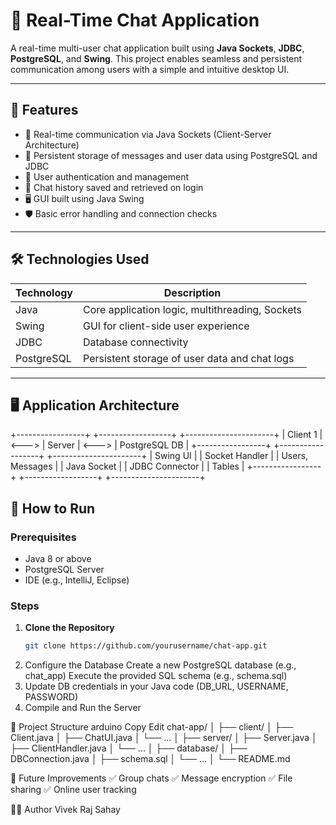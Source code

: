 # 💬 Real-Time Chat Application

A real-time multi-user chat application built using **Java Sockets**, **JDBC**, **PostgreSQL**, and **Swing**. This project enables seamless and persistent communication among users with a simple and intuitive desktop UI.

---

## 🧩 Features

- 🔗 Real-time communication via Java Sockets (Client-Server Architecture)
- 💾 Persistent storage of messages and user data using PostgreSQL and JDBC
- 👤 User authentication and management
- 📨 Chat history saved and retrieved on login
- 🖥️ GUI built using Java Swing
- 🛡️ Basic error handling and connection checks

---

## 🛠️ Technologies Used

| Technology   | Description                                        |
|--------------|----------------------------------------------------|
| Java         | Core application logic, multithreading, Sockets   |
| Swing        | GUI for client-side user experience               |
| JDBC         | Database connectivity                             |
| PostgreSQL   | Persistent storage of user data and chat logs     |

---

## 🖥️ Application Architecture

+-----------------+ +------------------+ +----------------------+
| Client 1 | <---> | Server | <---> | PostgreSQL DB |
+-----------------+ +------------------+ +----------------------+
| Swing UI | | Socket Handler | | Users, Messages |
| Java Socket | | JDBC Connector | | Tables |
+-----------------+ +------------------+ +----------------------+


## 🚀 How to Run

### Prerequisites
- Java 8 or above
- PostgreSQL Server
- IDE (e.g., IntelliJ, Eclipse)

### Steps

1. **Clone the Repository**
   ```bash
   git clone https://github.com/yourusername/chat-app.git
2. Configure the Database
Create a new PostgreSQL database (e.g., chat_app)
Execute the provided SQL schema (e.g., schema.sql)
3. Update DB credentials in your Java code (DB_URL, USERNAME, PASSWORD)
4. Compile and Run the Server


📂 Project Structure
arduino
Copy
Edit
chat-app/
│
├── client/
│   ├── Client.java
│   ├── ChatUI.java
│   └── ...
│
├── server/
│   ├── Server.java
│   ├── ClientHandler.java
│   └── ...
│
├── database/
│   ├── DBConnection.java
│   ├── schema.sql
│   └── ...
│
└── README.md

📌 Future Improvements
✅ Group chats
✅ Message encryption
✅ File sharing
✅ Online user tracking

🧑‍💻 Author
Vivek Raj Sahay
